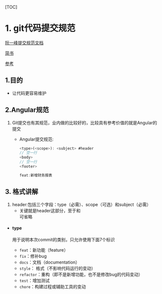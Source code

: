 [TOC]

# 1. git代码提交规范

[阮一峰提交规范文档](http://www.ruanyifeng.com/blog/2016/01/commit_message_change_log.html)

[简书](https://www.jianshu.com/p/575430146302)

[参考](https://developer.aliyun.com/article/645092)  

##  1.目的 

- 让代码更容易维护

## 2.Angular规范

1. Git提交也有其规范，业内做的比较好的，比较具有参考价值的就是Angular的提交

   - Angular提交规范:

     ```js
     <type>(<scope>): <subject> #header
     // 空一行
     <body>
     // 空一行
     <footer> 
     ```
     
     ```js
     feat:新增财务报表
     ```
     
     

## 3. 格式讲解

1. header:包括三个字段：type（必需）、scope（可选）和subject（必需）
   - 关键就是header这部分，至于<body>和<footer>可省略

- #### type

  用于说明本次commit的类别，只允许使用下面7个标识

  - `feat`：新功能（feature）
  - `fix`：修补bug
  - `docs`：文档（documentation）
  - `style`： 格式（不影响代码运行的变动）
  - `refactor`：重构（即不是新增功能，也不是修改bug的代码变动）
  - `test`：增加测试
  - `chore`：构建过程或辅助工具的变动

